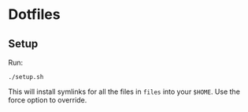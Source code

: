 # Dotfiles

## Setup

Run:

```
./setup.sh
```

This will install symlinks for all the files in `files` into your
`$HOME`. Use the force option to override.
